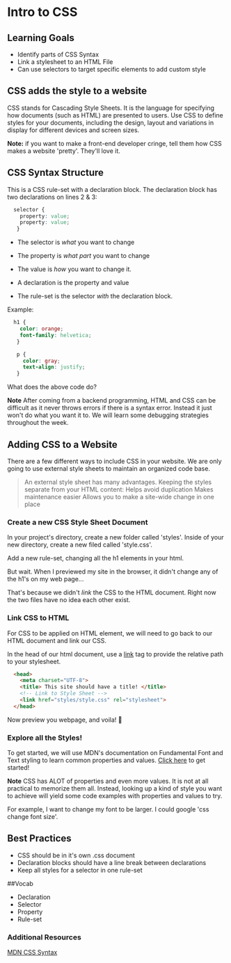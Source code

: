 # Intro to CSS


## Learning Goals
- Identify parts of CSS Syntax
- Link a stylesheet to an HTML File
- Can use selectors to target specific elements to add custom style


## CSS adds the style to a website

CSS stands for Cascading Style Sheets. It is the language for specifying how documents (such as HTML) are presented to users. Use CSS to define styles for your documents, including the design, layout and variations in display for different devices and screen sizes.


**Note:** if you want to make a front-end developer cringe, tell them how CSS makes a website 'pretty'. They'll love it.


## CSS Syntax Structure

This is a CSS rule-set with a declaration block. The declaration block has two declarations on lines 2 & 3:
```css
  selector {
    property: value;
    property: value;
   }
```
- The selector is *what* you want to change
- The property is *what part* you want to change
- The value is *how* you want to change it.

- A declaration is the property and value
- The rule-set is the selector *with* the declaration block.

Example:
```css
  h1 {
    color: orange;
    font-family: helvetica;
   }

   p {
     color: gray;
     text-align: justify;
   }
```
What does the above code do?

**Note** After coming from a backend programming, HTML and CSS can be difficult as it never throws errors if there is a syntax error. Instead it just won't do what you want it to. We will learn some debugging strategies throughout the week.

## Adding CSS to a Website
There are a few different ways to include CSS in your website. We are only going to use external style sheets to maintain an organized code base.

> An external style sheet has many advantages. Keeping the styles separate from your HTML content:
> Helps avoid duplication
> Makes maintenance easier
> Allows you to make a site-wide change in one place

### Create a new CSS Style Sheet Document
In your project's directory, create a new folder called 'styles'. Inside of your new directory, create a new filed called 'style.css'.

Add a new rule-set, changing all the h1 elements in your html.

But wait. When I previewed my site in the browser, it didn't change any of the h1's on my web page...

That's because we didn't *link* the CSS to the HTML document. Right now the two files have no idea each other exist.

### Link CSS to HTML
For CSS to be applied on HTML element, we will need to go back to our HTML document and link our CSS.

In the head of our html document, use a [link](https://developer.mozilla.org/en-US/docs/Web/HTML/Element/link) tag to provide the relative path to your stylesheet.
```html
  <head>
    <meta charset="UTF-8">
    <title> This site should have a title! </title>
    <!-- Link to Style Sheet -->
    <link href="styles/style.css" rel="stylesheet">
  </head>
```

Now preview you webpage, and voila! 🎉

### Explore all the Styles!

To get started, we will use MDN's documentation on Fundamental Font and Text styling to learn common properties and values. [Click here](https://developer.mozilla.org/en-US/docs/Learn/CSS/Styling_text/Fundamentals) to get started! 

**Note** CSS has ALOT of properties and even more values. It is not at all practical to memorize them all. Instead, looking up a kind of style you want to achieve will yield some code examples with properties and values to try.  

For example, I want to change my font to be larger. I could google 'css change font size'.



## Best Practices
- CSS should be in it's own .css document
- Declaration blocks should have a line break between declarations
- Keep all styles for a selector in one rule-set


##Vocab
- Declaration
- Selector
- Property
- Rule-set


### Additional Resources

[MDN CSS Syntax](https://developer.mozilla.org/en-US/docs/Web/CSS/Syntax)
